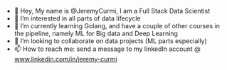 - 👋 Hey, My name is @JeremyCurmi, I am a Full Stack Data Scientist
- 👀 I’m interested in all parts of data lifecycle
- 🌱 I’m currently learning Golang, and have a couple of other courses in the pipeline, namely ML for Big data and Deep Learning
- 💞️ I’m looking to collaborate on data projects (ML parts especially)
- 📫 How to reach me: send a message to my linkedIn account @ www.linkedin.com/in/jeremy-curmi

<!---
JeremyCurmi/JeremyCurmi is a ✨ special ✨ repository because its `README.md` (this file) appears on your GitHub profile.
You can click the Preview link to take a look at your changes.
--->
